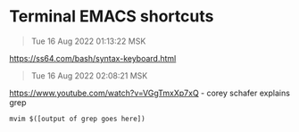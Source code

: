 # Terminal EMACS shortcuts

> Tue 16 Aug 2022 01:13:22 MSK

https://ss64.com/bash/syntax-keyboard.html

> Tue 16 Aug 2022 02:08:21 MSK

https://www.youtube.com/watch?v=VGgTmxXp7xQ - corey schafer explains grep

`mvim $([output of grep goes here])`
